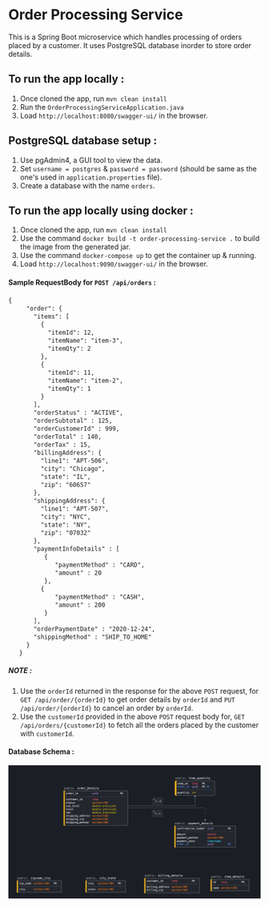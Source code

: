 # Order Processing Service

This is a Spring Boot microservice which handles processing of orders placed by a customer. It uses PostgreSQL database inorder to store order details.

To run the app locally :
------------------------
1. Once cloned the app, run `mvn clean install`
2. Run the `OrderProcessingServiceApplication.java`
3. Load `http://localhost:8080/swagger-ui/` in the browser.

PostgreSQL database setup :
---------------------------
1. Use pgAdmin4, a GUI tool to view the data.
2. Set `username = postgres`
     & `password = password` (should be same as the one's used in `application.properties` file).
3. Create a database with the name `orders`.

To run the app locally using docker :
-------------------------------------
1. Once cloned the app, run `mvn clean install`
2. Use the command `docker build -t order-processing-service .` to build the image from the generated jar.
3. Use the command `docker-compose up` to get the container up & running.
4. Load `http://localhost:9090/swagger-ui/` in the browser.

#### Sample RequestBody for `POST /api/orders` :
```
{
     "order": {
       "items": [
         {
           "itemId": 12,
           "itemName": "item-3",
           "itemQty": 2
         },
         {
           "itemId": 11,
           "itemName": "item-2",
           "itemQty": 1
         }
       ],
       "orderStatus" : "ACTIVE",
       "orderSubtotal" : 125,
       "orderCustomerId" : 999,
       "orderTotal" : 140,
       "orderTax" : 15,
       "billingAddress": {
         "line1": "APT-506",
         "city": "Chicago",
         "state": "IL",
         "zip": "60657"
       },
       "shippingAddress": {
         "line1": "APT-507",
         "city": "NYC",
         "state": "NY",
         "zip": "07032"
       },
       "paymentInfoDetails" : [
          {
             "paymentMethod" : "CARD",
             "amount" : 20
          },
         {
             "paymentMethod" : "CASH",
             "amount" : 200
          }
       ],
       "orderPaymentDate" : "2020-12-24",
       "shippingMethod" : "SHIP_TO_HOME"
     }
   }
```
##### **NOTE :**
1. Use the `orderId` returned in the response for the above `POST` request, for `GET /api/order/{orderId}` to get order details by `orderId` and `PUT /api/order/{orderId}` to cancel an order by `orderId`.
2. Use the `customerId` provided in the above `POST` request body for, `GET /api/orders/{customerId}` to fetch all the orders placed by the customer with `customerId`.

#### Database Schema :

![alt text](src/main/resources/schema.png)
